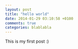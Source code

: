 ```yaml
---
layout: post
title: "hello world"
date: 2014-01-29 03:10:58 +0100
comments: true
categories: blablabla
---
```


This is my first post :)

